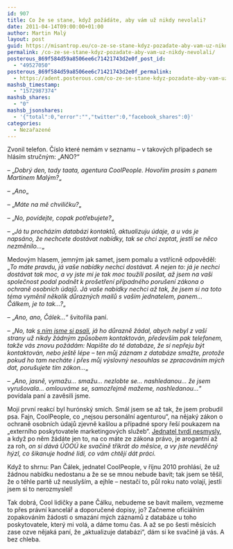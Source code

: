 ```yaml
---
id: 907
title: Co že se stane, když požádáte, aby vám už nikdy nevolali?
date: 2011-04-14T09:00:00+01:00
author: Martin Malý
layout: post
guid: https://misantrop.eu/co-ze-se-stane-kdyz-pozadate-aby-vam-uz-nikdy-nevolali/
permalink: /co-ze-se-stane-kdyz-pozadate-aby-vam-uz-nikdy-nevolali/
posterous_869f584d59a8506ee6c71421743d2e0f_post_id:
  - "49527050"
posterous_869f584d59a8506ee6c71421743d2e0f_permalink:
  - https://adent.posterous.com/co-ze-se-stane-kdyz-pozadate-aby-vam-uz-nikdy
mashsb_timestamp:
  - "1572987374"
mashsb_shares:
  - "0"
mashsb_jsonshares:
  - '{"total":0,"error":"","twitter":0,"facebook_shares":0}'
categories:
  - Nezařazené
---
```

Zvonil telefon. Č&iacute;slo kter&eacute; nem&aacute;m v seznamu &#8211; v takov&yacute;ch př&iacute;padech se hl&aacute;s&iacute;m stručn&yacute;m: &#8222;ANO?&#8220;

&#8211; &#8222;_Dobr&yacute; den, tady taata, agentura CoolPeople. Hovoř&iacute;m pros&iacute;m s panem Martinem Mal&yacute;m?_&#8222;

&#8211; &#8222;_Ano_&#8222;

&#8211; &#8222;_M&aacute;te na mě chviličku?_&#8222;

&#8211; &#8222;_No, pov&iacute;dejte, copak potřebujete?_&#8222;

&#8211; &#8222;_J&aacute; tu proch&aacute;z&iacute;m datab&aacute;zi kontaktů, aktualizuju &uacute;daje, a u v&aacute;s je naps&aacute;no, že nechcete dost&aacute;vat nab&iacute;dky, tak se chci zeptat, jestli se něco nezměnilo&#8230;_&#8222;

Medov&yacute;m hlasem, jemn&yacute;m jak samet, jsem pomalu a vstř&iacute;cně odpověděl: &#8222;_To m&aacute;te pravdu, j&aacute; va&scaron;e nab&iacute;dky nechci dost&aacute;vat. A nejen to: j&aacute; je nechci dost&aacute;vat tak moc, a vy jste mi je tak moc toužili pos&iacute;lat, až jsem na va&scaron;i společnost podal podnět k pro&scaron;etřen&iacute; př&iacute;padn&eacute;ho poru&scaron;en&iacute; z&aacute;kona o ochraně osobn&iacute;ch &uacute;dajů. J&aacute; va&scaron;e nab&iacute;dky nechci až tak, že jsem si na toto t&eacute;ma vyměnil několik důrazn&yacute;ch mailů s va&scaron;&iacute;m jednatelem, panem&#8230; Č&aacute;lkem, je to tak&#8230;?_&#8222;

&#8211; &#8222;_Ano, ano, Č&aacute;lek&#8230;_&#8220; &scaron;vitořila pan&iacute;.

&#8211; &#8222;_No, tak [s n&iacute;m jsme si psali](https://misantrop.eu/nejsme-personalni-agentura), j&aacute; ho důrazně ž&aacute;dal, abych nebyl z va&scaron;&iacute; strany už nikdy ž&aacute;dn&yacute;m způsobem kontaktov&aacute;n, předev&scaron;&iacute;m pak telefonem, takže v&aacute;s znovu pož&aacute;d&aacute;m: Napi&scaron;te do t&eacute; datab&aacute;ze, že si nepřeju b&yacute;t kontaktov&aacute;n, nebo je&scaron;tě l&eacute;pe &#8211; ten můj z&aacute;znam z datab&aacute;ze smažte, protože pokud ho tam nech&aacute;te i přes můj v&yacute;slovn&yacute; nesouhlas se zpracov&aacute;n&iacute;m m&yacute;ch dat, poru&scaron;ujete t&iacute;m z&aacute;kon&#8230;_&#8222;

&#8211; &#8222;_Ano, jasně, vymažu&#8230; smažu&#8230; nezlobte se&#8230; nashledanou&#8230; že jsem vyru&scaron;ovala&#8230; omlouv&aacute;me se, samozřejmě mažeme, nashledanou&#8230;_&#8220; pov&iacute;dala pan&iacute; a zavěsili jsme.

Moj&iacute; prvn&iacute; reakc&iacute; byl hur&oacute;nsk&yacute; sm&iacute;ch. Sm&aacute;l jsem se až tak, že jsem probudil psa. Fajn, CoolPeople, co &#8222;nejsou person&aacute;ln&iacute; agenturou&#8220;, na nějak&yacute; z&aacute;kon o ochraně osobn&iacute;ch &uacute;dajů zjevně ka&scaron;lou a př&iacute;padn&eacute; spory ře&scaron;&iacute; poukazem na &#8222;extern&iacute;ho poskytovatele marketingov&yacute;ch služeb&#8220;. [Jednatel tvrd&iacute; nesmysly](https://misantrop.eu/nejsme-personalni-agentura), a když po něm ž&aacute;d&aacute;te jen to, na co m&aacute;te ze z&aacute;kona pr&aacute;vo, je arogantn&iacute; až za roh, _on si d&aacute;v&aacute; &Uacute;OO&Uacute; ke svačině třikr&aacute;t do měs&iacute;ce, a vy jste nevděčn&yacute; h&yacute;zl, co &scaron;ikanuje hodn&eacute; lidi, co v&aacute;m chtěj&iacute; d&aacute;t pr&aacute;ci._

Když to shrnu: Pan Č&aacute;lek, jednatel CoolPeople, v ř&iacute;jnu 2010 prohl&aacute;s&iacute;, že už ž&aacute;dnou nab&iacute;dku nedostanu a že se se mnou nebude bavit; tak jsem se tě&scaron;il, že o t&eacute;hle partě už neusly&scaron;&iacute;m, a ejhle &#8211; nestač&iacute; to, půl roku nato volaj&iacute;, jestli jsem si to nerozmyslel!

Tak dobr&aacute;, Cool lidičky a pane Č&aacute;lku, nebudeme se bavit mailem, vezmeme to přes pr&aacute;vn&iacute; kancel&aacute;ř a doporučen&eacute; dopisy, jo? Začneme ofici&aacute;ln&iacute;m zopakov&aacute;n&iacute;m ž&aacute;dosti o smaz&aacute;n&iacute; m&yacute;ch z&aacute;znamů z datab&aacute;ze u toho poskytovatele, kter&yacute; mi vol&aacute;, a d&aacute;me tomu čas. A až se po &scaron;esti měs&iacute;c&iacute;ch zase ozve nějak&aacute; pan&iacute;, že &#8222;aktualizuje datab&aacute;zi&#8220;, d&aacute;m si ke svačině j&aacute; v&aacute;s. A bez chleba.